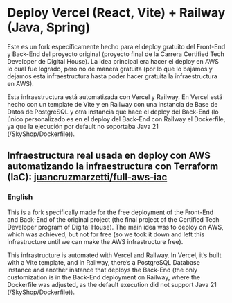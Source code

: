 # Deploy Vercel (React, Vite) + Railway (Java, Spring)

Este es un fork específicamente hecho para el deploy gratuito del Front-End y Back-End del proyecto original (proyecto final de la Carrera Certified Tech Developer de Digital House). La idea principal era hacer el deploy en AWS lo cual fue logrado, pero no de manera gratuita (por lo que lo bajamos y dejamos esta infraestructura hasta poder hacer gratuita la infraestructura en AWS).

Esta infraestructura está automatizada con Vercel y Railway. En Vercel está hecho con un template de Vite y en Railway con una instancia de Base de Datos de PostgreSQL y otra instancia que hace el deploy del Back-End (lo único personalizado es en el deploy del Back-End con Railway el Dockerfile, ya que la ejecución por default no soportaba Java 21 (/SkyShop/Dockerfile)).

## Infraestructura real usada en deploy con AWS automatizando la infraestructura con Terraform (IaC): [juancruzmarzetti/full-aws-iac](https://github.com/juancruzmarzetti/full-aws-iac)

### English

This is a fork specifically made for the free deployment of the Front-End and Back-End of the original project (the final project of the Certified Tech Developer program of Digital House). The main idea was to deploy on AWS, which was achieved, but not for free (so we took it down and left this infrastructure until we can make the AWS infrastructure free).

This infrastructure is automated with Vercel and Railway. In Vercel, it’s built with a Vite template, and in Railway, there’s a PostgreSQL Database instance and another instance that deploys the Back-End (the only customization is in the Back-End deployment on Railway, where the Dockerfile was adjusted, as the default execution did not support Java 21 (/SkyShop/Dockerfile)).
